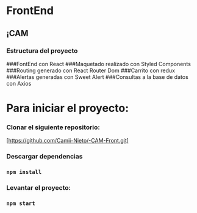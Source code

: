 # FrontEnd
## ¡CAM

### Estructura del proyecto

###FontEnd con React
###Maquetado realizado con Styled Components 
###Routing generado con React Router Dom
###Carrito con redux
###Alertas generadas con Sweet Alert
###Consultas a la base de datos con Axios

# Para iniciar el proyecto:

### Clonar el siguiente repositorio:

[https://github.com/Camii-Nieto/-CAM-Front.git]

### Descargar dependencias

### `npm install`

### Levantar el proyecto:

### `npm start`

